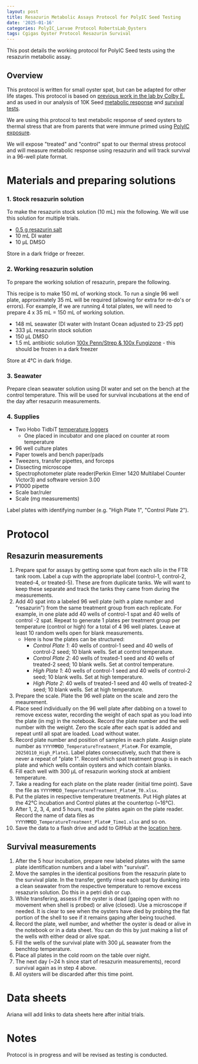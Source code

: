```yaml
---
layout: post
title: Resazurin Metabolic Assays Protocol for PolyIC Seed Testing
date: '2025-01-16'
categories: PolyIC_Larvae Protocol RobertsLab_Oysters
tags: Cgigas Oyster Protocol Resazurin Survival
---
```


This post details the working protocol for PolyIC Seed tests using the resazurin metabolic assay. 

## Overview 

This protocol is written for small oyster spat, but can be adapted for other life stages. This protocol is based on [previous work in the lab by Colby E.](https://genefish.wordpress.com/author/colbyelvrum/) and as used in our analysis of 10K Seed [metabolic response](https://ahuffmyer.github.io/ASH_Putnam_Lab_Notebook/Initial-analysis-of-resazurin-metabolic-rates-in-10K-Seed-oysters/) and [survival tests](https://ahuffmyer.github.io/ASH_Putnam_Lab_Notebook/10K-seed-resazurin-survival-analysis/). 

We are using this protocol to test metabolic response of seed oysters to thermal stress that are from parents that were immune primed using [PolyIC exposure](https://ahuffmyer.github.io/ASH_Putnam_Lab_Notebook/categoryview/#polyic-larvae). 

We will expose "treated" and "control" spat to our thermal stress protocol and will measure metabolic response using resazurin and will track survival in a 96-well plate format.  

# Materials and preparing solutions

### 1. Stock resazurin solution 

To make the resazurin stock solution (10 mL) mix the following. We will use this solution for multiple trials.  

- [0.5 g resazurin salt](https://www.thermofisher.com/order/catalog/product/R12204)
- 10 mL DI water
- 10 µL DMSO

Store in a dark fridge or freezer.  

### 2. Working resazurin solution

To prepare the working solution of resazurin, prepare the following. 

This recipe is to make 150 mL of working stock. To run a single 96 well plate, approximately 35 mL will be required (allowing for extra for re-do's or errors). For example, if we are running 4 total plates, we will need to prepare 4 x 35 mL = 150 mL of working solution. 

- 148 mL seawater (DI water with Instant Ocean adjusted to 23-25 ppt) 
- 333 µL resazurin stock solution
- 150 µL DMSO
- 1.5 mL antibiotic solution [100x Penn/Strep & 100x Fungizone](https://us.vwr.com/store/product/4648458/null) - this should be frozen in a dark freezer 

Store at 4°C in dark fridge.  

### 3. Seawater 

Prepare clean seawater solution using DI water and set on the bench at the control temperature. This will be used for survival incubations at the end of the day after resazurin measurements. 

### 4. Supplies 

- Two Hobo TidbiT [temperature loggers](https://www.onsetcomp.com/products/data-loggers/mx2203)
	- One placed in incubator and one placed on counter at room temperature 
- 96 well culture plates 
- Paper towels and bench paper/pads 
- Tweezers, transfer pipettes, and forceps 
- Dissecting microscope 
- Spectrophotometer plate reader(Perkin Elmer 1420 Multilabel Counter Victor3) and software version 3.00  
- P1000 pipette
- Scale bar/ruler
- Scale (mg measurements)  

Label plates with identifying number (e.g. "High Plate 1", "Control Plate 2").  

# Protocol

## Resazurin measurements 

1. Prepare spat for assays by getting some spat from each silo in the FTR tank room. Label a cup with the appropriate label (control-1, control-2, treated-4, or treated-5). These are from duplicate tanks. We will want to keep these separate and track the tanks they came from during the measurements. 
2. Add 40 spat into a labeled 96 well plate (with a plate number and "resazurin") from the same treatment group from each replicate. For example, in one plate add 40 wells of control-1 spat and 40 wells of control -2 spat. Repeat to generate 1 plates per treatment group per temperature (control or high) for a total of 4 96 well plates. Leave at least 10 random wells open for blank measurements. 
	- Here is how the plates can be structured: 
		- *Control Plate 1*: 40 wells of control-1 seed and 40 wells of control-2 seed; 10 blank wells. Set at control temperature. 
		- *Control Plate 2*: 40 wells of treated-1 seed and 40 wells of treated-2 seed; 10 blank wells. Set at control temperature. 
		- *High Plate 1*: 40 wells of control-1 seed and 40 wells of control-2 seed; 10 blank wells. Set at high temperature. 
		- *High Plate 2*: 40 wells of treated-1 seed and 40 wells of treated-2 seed; 10 blank wells. Set at high temperature. 
3. Prepare the scale. Plate the 96 well plate on the scale and zero the meaurement. 
4. Place seed individually on the 96 well plate after dabbing on a towel to remove excess water, recording the weight of each spat as you load into the plate (in mg) in the notebook. Record the plate number and the well number with the weight. Zero the scale after each spat is added and repeat until all spat are loaded. Load without water. 
2. Record plate number and position of samples in each plate. Assign plate number as `YYYYMMDD_TemperatureTreatment_Plate#`. For example, `20250110_High_Plate1`. Label plates consecutively, such that there is never a repeat of "plate 1". Record which spat treatment group is in each plate and which wells contain oysters and which contain blanks. 
3. Fill each well with 300 µL of resazurin working stock at ambient temperature. 
4. Take a reading for each plate on the plate reader (initial time point). Save the file as `YYYYMMDD_TemperatureTreatment_Plate#_T0.xlsx`. 
5. Put the plates in respective temperature treatments. Put High plates at the 42°C incubation and Control plates at the countertop (~16°C). 
6. After 1, 2, 3, 4, and 5 hours, read the plates again on the plate reader. Record the name of data files as `YYYYMMDD_TemperatureTreatment_Plate#_Time1.xlsx` and so on. 
7. Save the data to a flash drive and add to GitHub at the [location here](https://github.com/RobertsLab/polyIC-larvae/tree/main/data/resazurin/plate-files/). 

## Survival measurements 

1. After the 5 hour incubation, prepare new labeled plates with the same plate identification numbers and a label with "survival". 
2. Move the samples in the identical positions from the resazurin plate to the survival plate. In the transfer, gently rinse each spat by dunking into a clean seawater from the respective temperature to remove excess resazurin solution. Do this in a petri dish or cup. 
3. While transfering, assess if the oyster is dead (gaping open with no movement when shell is probed) or alive (closed). Use a microscope if needed. It is clear to see when the oysters have died by probing the flat portion of the shell to see if it remains gaping after being touched. 
4. Record the plate, well number, and whether the oyster is dead or alive in the notebook or in a data sheet. You can do this by just making a list of the wells with either dead or alive spat. 
5. Fill the wells of the survival plate with 300 µL seawater from the benchtop temperature. 
6. Place all plates in the cold room on the table over night. 
7. The next day (~24 h since start of resazurin measurements), record survival again as in step 4 above.
8. All oysters will be discarded after this time point.  

# Data sheets 

Ariana will add links to data sheets here after initial trials. 

# Notes 

Protocol is in progress and will be revised as testing is conducted.  


